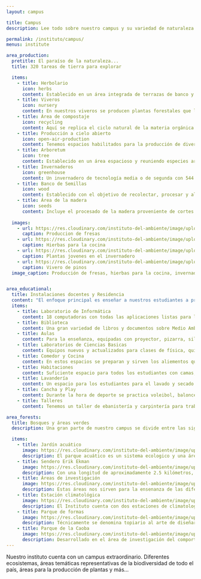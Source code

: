 ```yaml
---
layout: campus

title: Campus
description: Lee todo sobre nuestro campus y su variedad de naturaleza.

permalink: /instituto/campus/
menus: institute

area_production:
  pretitle: El paraíso de la naturaleza...
  title: 320 tareas de tierra para explorar

  items:
    - title: Herbolario
      icon: herbs
      content: Establecido en un área integrada de terrazas de banco y de sistema agroforestal permanente. Su objetivo es básicamente académico, pero se conjugan en este el uso de las diferentes plantas tanto en lo culinario, medicinal, repelente y de bebida.
    - title: Viveros
      icon: nursery
      content: En nuestros viveros se producen plantas forestales que luego son establecidas en diferentes partes del país, pero especialmente en Jarabacoa. Hacen posible los programas de reforestación que se llevan a cabo cada año en el municipio y en muchas partes del país.
    - title: Área de compostaje
      icon: recycling
      content: Aquí se replica el ciclo natural de la materia orgánica. El objetivo primordial es clasificar, reusar y reciclar los residuos sólidos generados en el centro académico. Dentro de este concepto la materia organica es apilada, mezclando sus diferentes etapas de descomposición para lograr el producto final, que es el humus.
    - title: Producción a cielo abierto
      icon: open-air-production
      content: Tenemos espacios habilitados para la producción de diversos rubros donde se conjugan técnicas como agroforestería, monocutivos y aprovechamiento de la materia orgánica en el manejo sostenible del suelo. Estas producciones son parte del aprendizaje del estudiante.
    - title: Arboretum
      icon: tree
      content: Establecido en un área espacioso y reuniendo especies arbóreas, latifoliadas y coníferas, endémicas, nativas e introducidas. Estas plantas se identifican botánicamente y su objetivo principal es académico.
    - title: Invernaderos
      icon: greenhouse
      content: Un invernadero de tecnología media o de segunda con 544 metros², compuesto por materiales de hierro galvanizado, plástico y malla anti insectos. En este se establecen cultivos hortícolas o intensivos como el tomate, ají, pepino y, en algún momento el cilantro.
    - title: Banco de Semillas
      icon: wood
      content: Establecido con el objetivo de recolectar, procesar y almacenar semillas forestales para ser utilizadas en las actividades de producción de plantas para los programas nacional y regional de reforestación.
    - title: Área de la madera
      icon: seeds
      content: Incluye el procesado de la madera proveniente de cortes. De rolo a madera cortada, secado y utilización de esta para muebles y cualquier otro producto que se quiera lograr Consta de área de aserrío con sierra eléctrica, carro para el movimiento de los troncos, secadero solar y tina para tratamiento químico de la madera.
  
  images:
    - url: https://res.cloudinary.com/instituto-del-ambiente/image/upload/pages/fresas.jpg
      caption: Produccion de fresas
    - url: https://res.cloudinary.com/instituto-del-ambiente/image/upload/pages/hierbas.jpg
      caption: Hierbas para la cocina
    - url: https://res.cloudinary.com/instituto-del-ambiente/image/upload/pages/plantas-jovenes.jpg
      caption: Plantas jovenes en el invernadero
    - url: https://res.cloudinary.com/instituto-del-ambiente/image/upload/pages/vivero-pinos.jpg
      caption: Vivero de pinos
  image_caption: Producción de fresas, hierbas para la cocina, invernadero y vivero.


area_educational:
  title: Instalaciones docentes y Residencia
  content: "El enfoque principal es enseñar a nuestros estudiantes a proteger el Medio Ambiente. Es entonces cuando hacemos uso de los siguentes espacios:"
  items:
    - title: Laboratorio de Informática
      content: 18 computadoras con todas las aplicaciones listas para los estudios.
    - title: Biblioteca
      content: Una gran variedad de libros y documentos sobre Medio Ambiente y Recursos Naturales.
    - title: Aulas
      content: Para la enseñanza, equipadas con proyector, pizarra, sillas y mesas.
    - title: Laboratorios de Ciencias Basicas
      content: Equipos nuevos y actualizados para clases de física, química y biología.
    - title: Comedor y Cocina
      content: En estos espacios se preparan y sirven los aliementos que se consumen diariamente en el Instituto. 
    - title: Habitaciones
      content: Suficiente espacio para todos los estudiantes con camas, estantes y baños.
    - title: Lavandería
      content: Un espacio para los estudiantes para el lavado y secado de su ropa.
    - title: Cancha y Play
      content: Durante la hora de deporte se practica voleibol, baloncesto, baseball entre otros.
    - title: Talleres
      content: Tenemos un taller de ebanistería y carpintería para trabajar con mardera.

area_forests:
  title: Bosques y áreas verdes
  description: Una gran parte de nuestro campus se divide entre las siguientes áreas. Estas áreas son las que hacen que nuestro Instituto sea tan especial.

  items:
    - title: Jardín acuático
      image: https://res.cloudinary.com/instituto-del-ambiente/image/upload/pages/parque-acuatico.jpg
      description: El parque acuático es un sistema ecologico y una área ecoturistica que contiene una variedad de diferentes plantas y vidas acuaticas. Se encuentran diferentes especies de aves, peces, tortugas y más. Aquí se plasma un modelo de manejo de microcuenca. Tomando como base una pequeña presa en la cañada La Baya para hacer posible el suministro de agua de riego para el vivero establecido en los terrenos del Instituto.
    - title: Sendero Erik Ekman
      image: https://res.cloudinary.com/instituto-del-ambiente/image/upload/pages/senderos.jpg
      description: Con una longitud de aproximadamente 2.5 kilómetros, circunda el campus iniciando en la casa de estudiantes femeninas y bordeando La Cañada La Baya hasta llegar al club. Es un atractivo por el parque acuático y también tiene un alto interés académico, tanto por el bosque de galería como por los aspectos básicos de senderismo.
    - title: Áreas de investigación
      image: https://res.cloudinary.com/instituto-del-ambiente/image/upload/pages/area-de-investigacion.jpg
      description: Estas áreas nos sirven para la ensenanza de las diferentes clases. Lo mejor que los estudiantes pueden hacer es practicar su conocimiento teorico en practica. Aunque todo el campus tiene alto interés académico, el Parque de Las Caobas se considera un rodal de investigación. Aquí se evalúa la interacción y el desarrollo de la especie Caoba Hondureña, introducida recientemente en el país.
    - title: Estación climatológica
      image: https://res.cloudinary.com/instituto-del-ambiente/image/upload/pages/estacion-climatologica.jpg
      description: El Instituto cuenta con dos estaciones de climatología. Una perteneciente al Instituto de Recursos Hidráulicos (INDRHRI) y la otra a Reddom. La de Reddom pertenece a un sistema moderno de registro climatológico, conectada a un servidor que traduce de manera puntual los datos y que pueden ser accesados en cualquier momento a nivel nacional. La del INDRHI es parte del sistema nacional de registros climatológicos y data de varias décadas. 
    - title: Parque de formas
      image: https://res.cloudinary.com/instituto-del-ambiente/image/upload/pages/parque-de-formas.jpg
      description: Técnicamente se denomina topiario al arte de diseñar y preparar plantas mediante poda y conducción para formar figuras diferentes, tanto geométricas, de animales o de cosas sin vida como casa, bicicleta. Esta es una labor ejecutada a lo largo de la vida estudiantil donde se desarrolla el oficio de la poda y la imaginación.
    - title: Parque de la Caoba
      image: https://res.cloudinary.com/instituto-del-ambiente/image/upload/pages/parque-caoba.jpg
      description: Desarrollado en el área de investigación del comportamiento de la Caoba hondureña. Aprovechando la sombra del lugar se establece un parque con plantas propias de climas húmedos y bancos y diseños con material reciclado convirtiendo este lugar de interés académico en un espacio de descanso y meditación.
---
```


Nuestro instituto cuenta con un campus extraordinario. Diferentes ecosistemas, áreas temáticas representativas de la biodiversidad de todo el país, áreas para la producción de plantas y más...